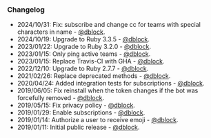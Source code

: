 ### Changelog

* 2024/10/31: Fix: subscribe and change cc for teams with special characters in name - [@dblock](https://github.com/dblock).
* 2024/10/19: Upgrade to Ruby 3.3.5 - [@dblock](https://github.com/dblock).
* 2023/01/22: Upgrade to Ruby 3.2.0 - [@dblock](https://github.com/dblock).
* 2023/01/15: Only ping active teams - [@dblock](https://github.com/dblock).
* 2023/01/15: Replace Travis-CI with GHA - [@dblock](https://github.com/dblock).
* 2022/12/10: Upgrade to Ruby 2.7.7 - [@dblock](https://github.com/dblock).
* 2021/02/26: Replace deprecated methods - [@dblock](https://github.com/dblock).
* 2020/04/24: Added integration tests for subscriptions - [@dblock](https://github.com/dblock).
* 2019/06/05: Fix reinstall when the token changes if the bot was forcefully removed - [@dblock](https://github.com/dblock).
* 2019/05/15: Fix privacy policy - [@dblock](https://github.com/dblock).
* 2019/01/29: Enable subscriptions - [@dblock](https://github.com/dblock).
* 2019/01/14: Authorize a user to receive emoji - [@dblock](https://github.com/dblock).
* 2019/01/11: Initial public release - [@dblock](https://github.com/dblock).
